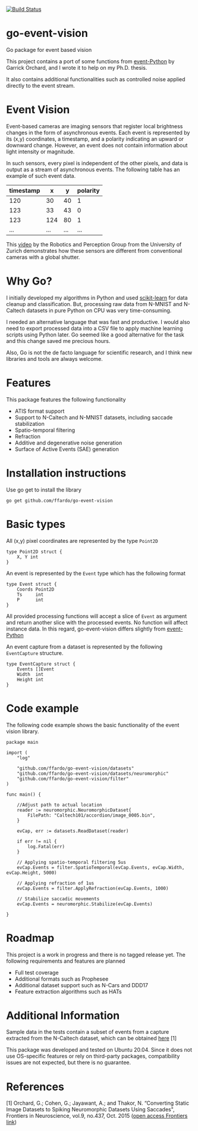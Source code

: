 [![Build Status](https://ffardo.semaphoreci.com/badges/go-event-vision/branches/main.svg?style=shields)](https://ffardo.semaphoreci.com/projects/go-event-vision)

# go-event-vision
Go package for event based vision

This project contains a port of some functions from [event-Python](https://github.com/gorchard/event-Python) by Garrick Orchard, and I wrote it to help on my Ph.D. thesis.

It also contains additional functionalities such as controlled noise applied directly to the event stream.

# Event Vision

Event-based cameras are imaging sensors that register local brightness changes in the form of asynchronous events. Each event is represented by its (x,y) coordinates, a timestamp, and a polarity indicating an upward or downward change. However, an event does not contain information about light intensity or magnitude.

In such sensors, every pixel is independent of the other pixels, and data is output as a stream of asynchronous events. The following table has an example of such event data.


| timestamp |  x | y | polarity |
|-----------|----|---|----------|
|    120    |  30| 40|     1    |
|    123    |  33| 43|     0    |
|    123    | 124| 80|     1    |
|    ...    | ...|...|    ...   |


This [video](https://www.youtube.com/watch?v=LauQ6LWTkxM) by the Robotics and Perception Group from the University of Zurich demonstrates how these sensors are different from conventional cameras with a global shutter.

# Why Go?

I initially developed my algorithms in Python and used [scikit-learn](https://scikit-learn.org/) for data cleanup and classification. But, processing raw data from N-MNIST and N-Caltech datasets in pure Python on CPU was very time-consuming.

I needed an alternative language that was fast and productive. I would also need to export processed data into a CSV file to apply machine learning scripts using Python later. Go seemed like a good alternative for the task and this change saved me precious hours.

Also, Go is not the de facto language for scientific research, and I think new libraries and tools are always welcome.

# Features

This package features the following functionality

* ATIS format support
* Support to N-Caltech and N-MNIST datasets, including saccade stabilization
* Spatio-temporal filtering
* Refraction
* Additive and degenerative noise generation
* Surface of Active Events (SAE) generation

# Installation instructions

Use go get to install the library
```
go get github.com/ffardo/go-event-vision
```

# Basic types

All (x,y) pixel coordinates are represented by the type ```Point2D```

```
type Point2D struct {
	X, Y int
}

```

An event is represented by the `Event` type which has the following format

```
type Event struct {
	Coords Point2D
	Ts     int
	P      int
}
```

All provided processing functions will accept a slice of `Event` as argument and return another slice with the processed events. No function will affect instance data. In this regard, go-event-vision differs slightly from [event-Python](https://github.com/gorchard/event-Python)

An event capture from a dataset is represented by the following `EventCapture` structure.

```
type EventCapture struct {
	Events []Event
	Width  int
	Height int
}
```

# Code example

The following code example shows the basic functionality of the event vision library.

```
package main

import (
	"log"

	"github.com/ffardo/go-event-vision/datasets"
	"github.com/ffardo/go-event-vision/datasets/neuromorphic"
	"github.com/ffardo/go-event-vision/filter"
)

func main() {

	//Adjust path to actual location
	reader := neuromorphic.NeuromorphicDataset{
		FilePath: "Caltech101/accordion/image_0005.bin",
	}

	evCap, err := datasets.ReadDataset(reader)

	if err != nil {
		log.Fatal(err)
	}

	// Applying spatio-temporal filtering 5us
	evCap.Events = filter.SpatioTemporal(evCap.Events, evCap.Width, evCap.Height, 5000)

	// Applying refraction of 1us
	evCap.Events = filter.ApplyRefraction(evCap.Events, 1000)

	// Stabilize saccadic movements
	evCap.Events = neuromorphic.Stabilize(evCap.Events)

}
```

# Roadmap

This project is a work in progress and there is no tagged release yet. The following requirements and features are planned

* Full test coverage
* Additional formats such as Prophesee
* Additional dataset support such as N-Cars and DDD17
* Feature extraction algorithms such as HATs


# Additional Information
Sample data in the tests contain a subset of events from a capture extracted from the N-Caltech dataset, which can be obtained  [here](https://www.garrickorchard.com/datasets/n-caltech101) [1]

This package was developed and tested on Ubuntu 20.04. Since it does not use OS-specific features or rely on third-party packages, compatibility issues are not expected, but there is no guarantee.

# References

[1] Orchard, G.; Cohen, G.; Jayawant, A.; and Thakor, N. “Converting Static Image Datasets to Spiking Neuromorphic Datasets Using Saccades", Frontiers in Neuroscience, vol.9, no.437, Oct. 2015 ([open access Frontiers link](https://www.frontiersin.org/articles/10.3389/fnins.2015.00437/full))
